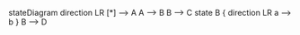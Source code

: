 stateDiagram
    direction LR
    [*] --> A
    A --> B
    B --> C
    state B {
      direction LR
      a --> b
    }
    B --> D

